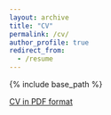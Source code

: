 ```yaml
---
layout: archive
title: "CV"
permalink: /cv/
author_profile: true
redirect_from:
  - /resume
---
```


{% include base_path %}

[CV in PDF format](http://hjchu95.github.io/files/CV_250428.pdf)